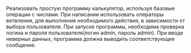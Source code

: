 Реализовать простую программу калькулятор, используя базовые операции с числами. При написании использовать операторы ветвления, для выполнения необходимого действия, в зависимости от выбора пользователя. При запуске программы, необходима проверка логина и пароля пользователя(логин admin, пароль admin). При вводе неверных данных, программа должна выводить соответствующее сообщение. 